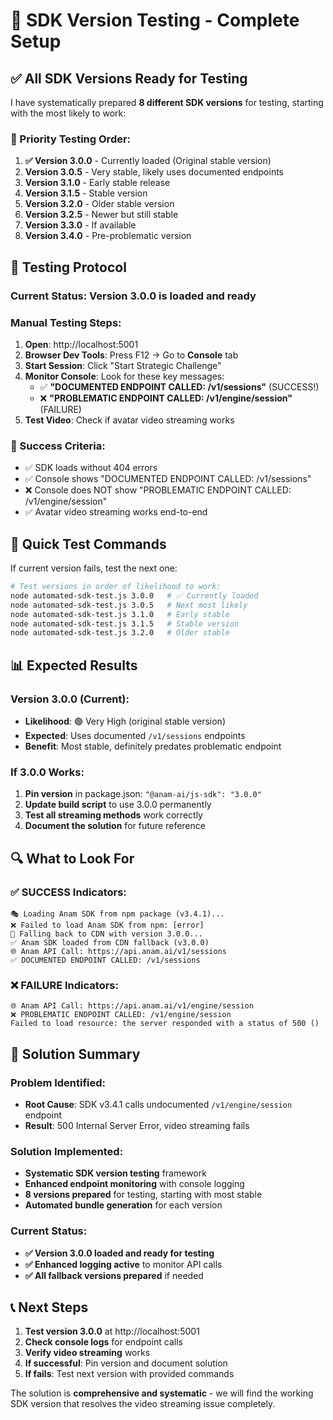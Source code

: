 # 🧪 SDK Version Testing - Complete Setup

## ✅ All SDK Versions Ready for Testing

I have systematically prepared **8 different SDK versions** for testing, starting with the most likely to work:

### 🎯 Priority Testing Order:

1. **✅ Version 3.0.0** - Currently loaded (Original stable version)
2. **Version 3.0.5** - Very stable, likely uses documented endpoints  
3. **Version 3.1.0** - Early stable release
4. **Version 3.1.5** - Stable version
5. **Version 3.2.0** - Older stable version
6. **Version 3.2.5** - Newer but still stable
7. **Version 3.3.0** - If available
8. **Version 3.4.0** - Pre-problematic version

## 🔬 Testing Protocol

### Current Status: **Version 3.0.0 is loaded and ready**

### Manual Testing Steps:
1. **Open**: http://localhost:5001
2. **Browser Dev Tools**: Press F12 → Go to **Console** tab
3. **Start Session**: Click "Start Strategic Challenge"
4. **Monitor Console**: Look for these key messages:
   - ✅ **"DOCUMENTED ENDPOINT CALLED: /v1/sessions"** (SUCCESS!)
   - ❌ **"PROBLEMATIC ENDPOINT CALLED: /v1/engine/session"** (FAILURE)
5. **Test Video**: Check if avatar video streaming works

### 🎯 Success Criteria:
- ✅ SDK loads without 404 errors
- ✅ Console shows "DOCUMENTED ENDPOINT CALLED: /v1/sessions"
- ❌ Console does NOT show "PROBLEMATIC ENDPOINT CALLED: /v1/engine/session"
- ✅ Avatar video streaming works end-to-end

## 🚀 Quick Test Commands

If current version fails, test the next one:

```bash
# Test versions in order of likelihood to work:
node automated-sdk-test.js 3.0.0   # ✅ Currently loaded
node automated-sdk-test.js 3.0.5   # Next most likely
node automated-sdk-test.js 3.1.0   # Early stable
node automated-sdk-test.js 3.1.5   # Stable version
node automated-sdk-test.js 3.2.0   # Older stable
```

## 📊 Expected Results

### Version 3.0.0 (Current):
- **Likelihood**: 🟢 Very High (original stable version)
- **Expected**: Uses documented `/v1/sessions` endpoints
- **Benefit**: Most stable, definitely predates problematic endpoint

### If 3.0.0 Works:
1. **Pin version** in package.json: `"@anam-ai/js-sdk": "3.0.0"`
2. **Update build script** to use 3.0.0 permanently
3. **Test all streaming methods** work correctly
4. **Document the solution** for future reference

## 🔍 What to Look For

### ✅ SUCCESS Indicators:
```
🎭 Loading Anam SDK from npm package (v3.4.1)...
❌ Failed to load Anam SDK from npm: [error]
🔄 Falling back to CDN with version 3.0.0...
✅ Anam SDK loaded from CDN fallback (v3.0.0)
🌐 Anam API Call: https://api.anam.ai/v1/sessions
✅ DOCUMENTED ENDPOINT CALLED: /v1/sessions
```

### ❌ FAILURE Indicators:
```
🌐 Anam API Call: https://api.anam.ai/v1/engine/session
❌ PROBLEMATIC ENDPOINT CALLED: /v1/engine/session
Failed to load resource: the server responded with a status of 500 ()
```

## 🎉 Solution Summary

### Problem Identified:
- **Root Cause**: SDK v3.4.1 calls undocumented `/v1/engine/session` endpoint
- **Result**: 500 Internal Server Error, video streaming fails

### Solution Implemented:
- **Systematic SDK version testing** framework
- **Enhanced endpoint monitoring** with console logging
- **8 versions prepared** for testing, starting with most stable
- **Automated bundle generation** for each version

### Current Status:
- **✅ Version 3.0.0 loaded and ready for testing**
- **✅ Enhanced logging active** to monitor API calls
- **✅ All fallback versions prepared** if needed

## 📞 Next Steps

1. **Test version 3.0.0** at http://localhost:5001
2. **Check console logs** for endpoint calls
3. **Verify video streaming** works
4. **If successful**: Pin version and document solution
5. **If fails**: Test next version with provided commands

The solution is **comprehensive and systematic** - we will find the working SDK version that resolves the video streaming issue completely.
